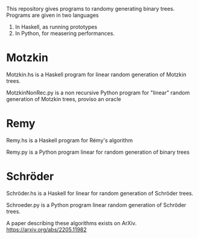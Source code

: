 This repository gives programs to randomy generating binary trees.
Programs are given in two languages
  1. In Haskell, as running prototypes
  2. In Python, for measering performances.
# Motzkin
Motzkin.hs is a Haskell program for linear random generation of Motzkin trees.

MotzkinNonRec.py is a non recursive Python program for "linear" random generation of Motzkin trees, proviso an oracle

# Remy
Remy.hs is a Haskell program for Rémy's  algorithm

Remy.py is a Python program  linear for random generation of binary trees

# Schröder
Schröder.hs is a Haskell for linear for random generation of Schröder trees.

Schroeder.py is a Python program  linear random generation of Schröder trees.


A paper describing these algorithms exists on ArXiv. https://arxiv.org/abs/2205.11982

